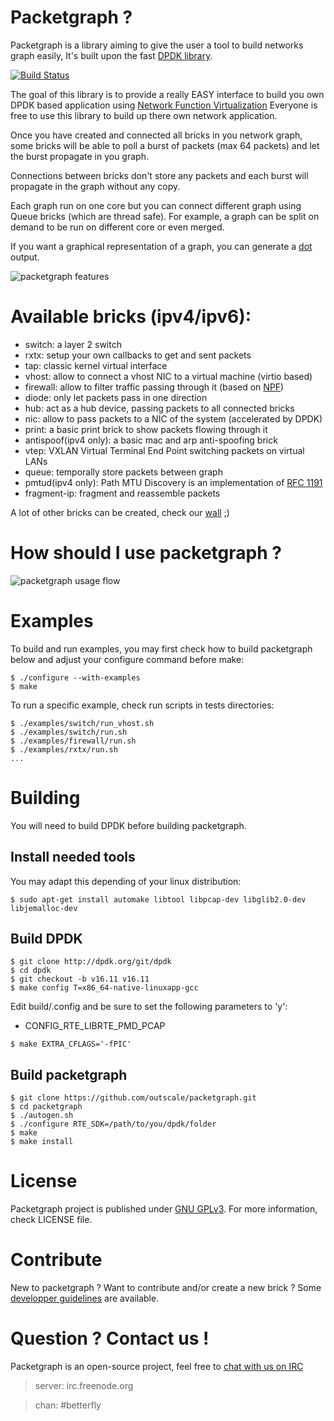 # Packetgraph ?

Packetgraph is a library aiming to give the user a tool to build networks graph easily, It's built upon the fast [DPDK library](http://dpdk.org/).

[![Build Status](https://travis-ci.org/outscale/packetgraph.svg?branch=master)](https://travis-ci.org/outscale/packetgraph)

The goal of this library is to provide a really EASY interface to
build you own DPDK based application using [Network Function
Virtualization](https://en.wikipedia.org/wiki/Network_function_virtualization)
Everyone is free to use this library to build up there own network application.

Once you have created and connected all bricks in you network graph,
some bricks will be able to poll a burst of packets (max 64 packets)
and let the burst propagate in you graph.

Connections between bricks don't store any packets and each burst will
propagate in the graph without any copy.

Each graph run on one core but you can connect different graph using
Queue bricks (which are thread safe). For example, a graph can be
split on demand to be run on different core or even merged.

If you want a graphical representation of a graph, you can generate a [dot](https://en.wikipedia.org/wiki/DOT_%28graph_description_language%29) output.

![packetgraph features](https://osu.eu-west-2.outscale.com/jerome.jutteau/16d1bc0517de5c95aa076a0584b43af6/packetgraph_features.png "packetgraph features")

# Available bricks (ipv4/ipv6):

- switch: a layer 2 switch
- rxtx: setup your own callbacks to get and sent packets
- tap: classic kernel virtual interface
- vhost: allow to connect a vhost NIC to a virtual machine (virtio based)
- firewall: allow to filter traffic passing through it (based on [NPF](https://github.com/rmind/npf))
- diode: only let packets pass in one direction
- hub: act as a hub device, passing packets to all connected bricks
- nic: allow to pass packets to a NIC of the system (accelerated by DPDK)
- print: a basic print brick to show packets flowing through it
- antispoof(ipv4 only): a basic mac and arp anti-spoofing brick
- vtep: VXLAN Virtual Terminal End Point switching packets on virtual LANs
- queue: temporally store packets between graph
- pmtud(ipv4 only): Path MTU Discovery is an implementation of [RFC 1191](https://tools.ietf.org/html/rfc1191)
- fragment-ip: fragment and reassemble packets

A lot of other bricks can be created, check our [wall](https://github.com/outscale/packetgraph/issues?q=is%3Aopen+is%3Aissue+label%3Awall) ;)

# How should I use packetgraph ?

![packetgraph usage flow](https://osu.eu-west-2.outscale.com/jerome.jutteau/16d1bc0517de5c95aa076a0584b43af6/packetgraph_flow.png "packetgraph usage flow")

# Examples

To build and run examples, you may first check how to build packetgraph below and adjust your configure command before make:
```
$ ./configure --with-examples
$ make
```

To run a specific example, check run scripts in tests directories:
```
$ ./examples/switch/run_vhost.sh
$ ./examples/switch/run.sh
$ ./examples/firewall/run.sh
$ ./examples/rxtx/run.sh
...
```

# Building

You will need to build DPDK before building packetgraph.

## Install needed tools

You may adapt this depending of your linux distribution:
```
$ sudo apt-get install automake libtool libpcap-dev libglib2.0-dev libjemalloc-dev
```

## Build DPDK

```
$ git clone http://dpdk.org/git/dpdk
$ cd dpdk
$ git checkout -b v16.11 v16.11
$ make config T=x86_64-native-linuxapp-gcc
```
Edit build/.config and be sure to set the following parameters to 'y':
- CONFIG_RTE_LIBRTE_PMD_PCAP
```
$ make EXTRA_CFLAGS='-fPIC'
```

## Build packetgraph
```
$ git clone https://github.com/outscale/packetgraph.git
$ cd packetgraph
$ ./autogen.sh
$ ./configure RTE_SDK=/path/to/you/dpdk/folder
$ make
$ make install
```

# License

Packetgraph project is published under [GNU GPLv3](http://www.gnu.org/licenses/quick-guide-gplv3.en.html).
For more information, check LICENSE file.

# Contribute

New to packetgraph ? Want to contribute and/or create a new brick ?
Some [developper guidelines](docs/contrib.md) are available.

# Question ? Contact us !

Packetgraph is an open-source project, feel free to [chat with us on IRC](https://webchat.freenode.net/?channels=betterfly&nick=packetgraph_user)

> server: irc.freenode.org

> chan: #betterfly

